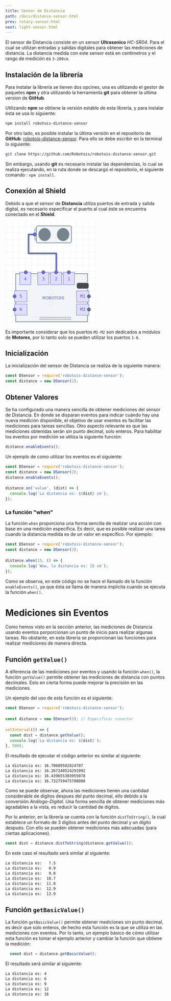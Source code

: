 ```yaml
---
title: Sensor de Distancia
path: /docs/distance-sensor.html
prev: rotary-sensor.html
next: light-sensor.html
---
```


El sensor de Distancia consiste en un sensor **Ultrasonico** *HC-SR04*. Para el cual se utilizan entradas y salidas digitales para obtener las mediciones de distancia. La distancia medida con este sensor está en centímetros y el rango de medición es `3-200cm`.

## Instalación de la librería
Para instalar la librería se tienen dos opcines, una es utilizando el gestor de paquetes **npm** y otra utilizando la herramienta **git** para obtener la ultima version de **GitHub**.

Utilizando **npm** se obtiene la versión estable de esta librería, y para instalar ésta se usa lo siguiente:

```bash
npm install robotois-distance-sensor
```
Por otro lado, es posible instalar la última versión en el repositorio de **GitHub**: [robotois-distance-sensor](https://github.com/Robotois/robotois-distance-sensor). Para ello se debe escribir en la terminal lo siguiente:

```bash
git clone https://github.com/Robotois/robotois-distance-sensor.git
```
Sin embargo, usando **git** es necesario instalar las dependencias, lo cual se realiza ejecutando, en la ruta donde se descargó el repositorio, el siguiente comando  : `npm install`.

## Conexión al Shield
Debido a que el sensor de **Distancia** utiliza puertos de entrada y salida digital, es necesario especificar el puerto al cual éste se encuentra conectado en el **Shield**.

![Conexión del Sensor de Distancia](../images/docs/distance-sensor.png)

Es importante considerar que los puertos `M1-M2` son dedicados a módulos de **Motores**, por lo tanto solo se pueden utilizar los puertos `1-6`.


## Inicialización
La inicialización del sensor de Distancia se realiza de la siguiente manera:

```javascript
const DSensor = require('robotois-distance-sensor');
const distance = new DSensor(2);
```

## Obtener Valores
Se ha configurado una manera sencilla de obtener mediciones del sensor de Distancia. En donde se disparan eventos para indicar cuándo hay una nueva medición disponible, el objetivo de usar eventos es facilitar las mediciones para tareas sencillas. Otro aspecto relevante es que las mediciones obtenidas serán sin punto decimal, solo enteros. Para habilitar los eventos por medición se utiliza la siguiente función:

```javascript
distance.enableEvents();
```

Un ejemplo de como utilizar los eventos es el siguiente:

```javascript
const DSensor = require('robotois-distance-sensor');
const distance = new DSensor(2);
distance.enableEvents();

distance.on('value', (dist) => {
  console.log(`La distancia es: ${dist} cm`);
});
```

### La función "when"

La función `when` proporciona una forma sencilla de realizar una acción con base en una medición específica. Es decir, que es posible realizar una tarea cuando la distancia medida es de un valor en específico. Por ejemplo:

```javascript
const DSensor = require('robotois-distance-sensor');
const distance = new DSensor(2);

distance.when(15, () => {
  console.log(`Wow, la distancia es: 15 cm`);
});
```
Como se observa, en este código no se hace el llamado de la función `enableEvents()`, ya que ésta se llama de manera implícita cuando se ejecuta la función `when()`.

# Mediciones sin Eventos

Como hemos visto en la sección anterior, las mediciones de Distancia usando eventos porporcionan un punto de inicio para realizar algunas tareas. No obstante, en esta librería se proporcionan las funciones para realizar mediciones de manera directa.


## Función `getValue()`
A diferencia de las mediciones por eventos y usando la función `when()`, la función `getValue()` permite obtener las mediciones de distancia con puntos decimales. Esto en cierta forma puede mejorar la precisión en las mediciones.

Un ejemplo del uso de esta función es el siguiente:

```javascript
const DSensor = require('robotois-distance-sensor');

const distance = new DSensor(5); // Especificar conector

setInterval(() => {
  const dist = distance.getValue();
  console.log(`La distancia es: ${dist}`);
}, 500);
```

El resultado de ejecutar el código anterior es similar al siguiente:

```
La distancia es: 16.70689582824707
La distancia es: 16.267240524291992
La distancia es: 16.439655303955078
La distancia es: 16.732759475708008
```
Como se puede observar, ahora las mediciones tienen una cantidad considerable de dígitos despues del punto decimal, ello debido a la conversión *Análogo-Digital*. Una forma sencilla de obtener mediciones más agradables a la vista, es reducir la cantidad de digitos.

Por lo anterior, en la librería se cuenta con la función `distToString()`, la cual establece un formato de 3 dígitos antes del punto decimal y un dígito después. Con ello se pueden obtener mediciones más adecuadas (para ciertas aplicaciones).

```javascript
const dist = distance.distToString(distance.getValue());
```
En este caso el resultado será similar al siguiente:

```
La distancia es:   7.5
La distancia es:   8.9
La distancia es:   9.8
La distancia es:  10.7
La distancia es:  11.9
La distancia es:  12.9
La distancia es:  13.9
```

## Función `getBasicValue()`
La función `getBasicValue()` permite obtener mediciones sin punto decimal, es decir que solo enteros, de hecho esta función es la que se utiliza en las mediciones con eventos. Por lo tanto, un ejemplo básico de cómo utilizar esta función es tomar el ejemplo anterior y cambiar la función que obtiene la medición:

```javascript
  const dist = distance.getBasicValue();
```
El resultado será similar al siguiente:
```
La distancia es: 4
La distancia es: 6
La distancia es: 9
La distancia es: 12
La distancia es: 16
```
